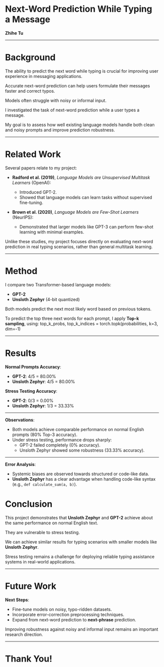 # Next-Word Prediction While Typing a Message
**Zhihe Tu**

---

# Background
The ability to predict the next word while typing is crucial for improving user experience in messaging applications.

Accurate next-word prediction can help users formulate their messages faster and correct typos.

Models often struggle with noisy or informal input.

I investigated the task of next-word prediction while a user types a message.

My goal is to assess how well existing language models handle both clean and noisy prompts and improve prediction robustness.

---

# Related Work
Several papers relate to my project:

- **Radford et al. (2019)**, *Language Models are Unsupervised Multitask Learners* (OpenAI):
  - Introduced GPT-2.
  - Showed that language models can learn tasks without supervised fine-tuning.

- **Brown et al. (2020)**, *Language Models are Few-Shot Learners* (NeurIPS):
  - Demonstrated that larger models like GPT-3 can perform few-shot learning with minimal examples.

Unlike these studies, my project focuses directly on evaluating next-word prediction in real typing scenarios, rather than general multitask learning.

---

# Method
I compare two Transformer-based language models:
- **GPT-2**
- **Unsloth Zephyr** (4-bit quantized)

Both models predict the next most likely word based on previous tokens.

To predict the top three next words for each prompt, I apply **Top-k sampling**, using:
top_k_probs, top_k_indices = torch.topk(probabilities, k=3, dim=-1)

---

# Results

**Normal Prompts Accuracy**:
- **GPT-2**: 4/5 = 80.00%
- **Unsloth Zephyr**: 4/5 = 80.00%

**Stress Testing Accuracy**:
- **GPT-2**: 0/3 = 0.00%
- **Unsloth Zephyr**: 1/3 = 33.33%

---

**Observations**:
- Both models achieve comparable performance on normal English prompts (80% Top-3 accuracy).
- Under stress testing, performance drops sharply:
  - GPT-2 failed completely (0% accuracy).
  - Unsloth Zephyr showed some robustness (33.33% accuracy).

---

**Error Analysis**:
- Systemic biases are observed towards structured or code-like data.
- **Unsloth Zephyr** has a clear advantage when handling code-like syntax (e.g., `def calculate_sum(a, b)`).

# Conclusion
This project demonstrates that **Unsloth Zephyr** and **GPT-2** achieve about the same performance on normal English text.

They are vulnerable to stress testing.

We can achieve similar results for typing scenarios with smaller models like **Unsloth Zephyr**.

Stress testing remains a challenge for deploying reliable typing assistance systems in real-world applications.

---

# Future Work
**Next Steps**:

- Fine-tune models on noisy, typo-ridden datasets.
- Incorporate error-correction preprocessing techniques.
- Expand from next-word prediction to **next-phrase** prediction.

Improving robustness against noisy and informal input remains an important research direction.

---

# Thank You!
